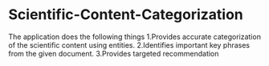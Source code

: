 # Scientific-Content-Categorization
The application does the following things
1.Provides accurate categorization of the scientific content using entities.
2.Identifies important key phrases from the given document.
3.Provides targeted recommendation
